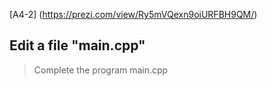 [A4-2] (https://prezi.com/view/Ry5mVQexn9oiURFBH9QM/)

<!--
## ![A6-1](https://nimbus-screenshots.s3.amazonaws.com/s/31c59c7c689afb721fa60bf9522d57bc.png) -->

## Edit a file "main.cpp"

> Complete the program main.cpp
>

